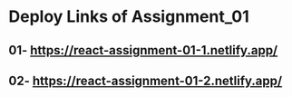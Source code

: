# Deploy Links of Assignment_01
## 01- https://react-assignment-01-1.netlify.app/
## 02- https://react-assignment-01-2.netlify.app/
